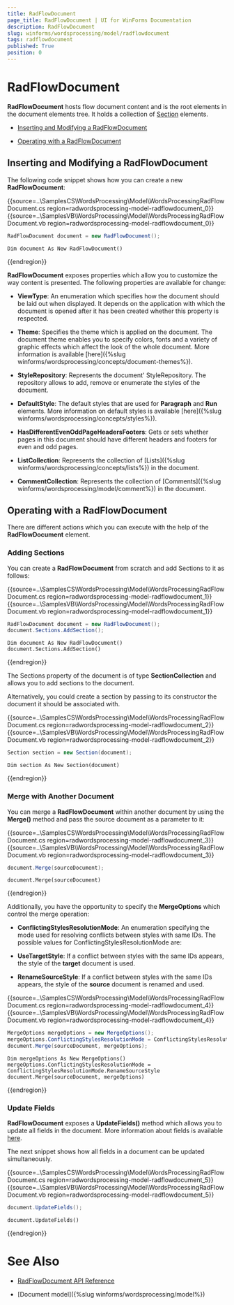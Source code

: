```yaml
---
title: RadFlowDocument
page_title: RadFlowDocument | UI for WinForms Documentation
description: RadFlowDocument
slug: winforms/wordsprocessing/model/radflowdocument
tags: radflowdocument
published: True
position: 0
---
```


# RadFlowDocument

__RadFlowDocument__ hosts flow document content and is the root elements in the document elements tree. It holds a collection of [Section](ca452231-3afc-45d0-b0f8-91404d6c52a2) elements.
      

* [Inserting and Modifying a RadFlowDocument](#inserting-and--modifying-a-radflowdocument)

* [Operating with a RadFlowDocument](#operating-with-a-radflowdocument)

## Inserting and  Modifying a RadFlowDocument

The following code snippet shows how you can create a new __RadFlowDocument__:

{{source=..\SamplesCS\WordsProcessing\Model\WordsProcessingRadFlowDocument.cs region=radwordsprocessing-model-radflowdocument_0}} 
{{source=..\SamplesVB\WordsProcessing\Model\WordsProcessingRadFlowDocument.vb region=radwordsprocessing-model-radflowdocument_0}} 

````C#
RadFlowDocument document = new RadFlowDocument();

````
````VB.NET
Dim document As New RadFlowDocument()

````

{{endregion}} 

__RadFlowDocument__ exposes properties which allow you to customize the way content is presented. The following properties are available for change:

* __ViewType__: An enumeration which specifies how the document should be laid out when displayed. It depends on the application with which the document is opened after it has been created whether this property is respected.

* __Theme__: Specifies the theme which is applied on the document. The document theme enables you to specify colors, fonts and a variety of graphic effects which affect the look of the whole document. More information is available [here]({%slug winforms/wordsprocessing/concepts/document-themes%}).

* __StyleRepository__: Represents the document' StyleRepository. The repository allows to add, remove or enumerate the styles of the document.

* __DefaultStyle__: The default styles that are used for __Paragraph__ and __Run__ elements. More information on default styles is available [here]({%slug winforms/wordsprocessing/concepts/styles%}).

* __HasDifferentEvenOddPageHeadersFooters__: Gets or sets whether pages in this document should have different headers and footers for even and odd pages.

* __ListCollection__: Represents the collection of [Lists]({%slug winforms/wordsprocessing/concepts/lists%}) in the document.

* __CommentCollection__: Represents the collection of [Comments]({%slug winforms/wordsprocessing/model/comment%}) in the document.

## Operating with a RadFlowDocument

There are different actions which you can execute with the help of the __RadFlowDocument__ element.

### Adding Sections

You can create a __RadFlowDocument__ from scratch and add Sections to it as follows:

{{source=..\SamplesCS\WordsProcessing\Model\WordsProcessingRadFlowDocument.cs region=radwordsprocessing-model-radflowdocument_1}} 
{{source=..\SamplesVB\WordsProcessing\Model\WordsProcessingRadFlowDocument.vb region=radwordsprocessing-model-radflowdocument_1}} 

````C#
RadFlowDocument document = new RadFlowDocument();
document.Sections.AddSection();

````
````VB.NET
Dim document As New RadFlowDocument()
document.Sections.AddSection()

````

{{endregion}} 

The Sections property of the document is of type __SectionCollection__ and allows you to add sections to the document.

Alternatively, you could create a section by passing to its constructor the document it should be associated with.

{{source=..\SamplesCS\WordsProcessing\Model\WordsProcessingRadFlowDocument.cs region=radwordsprocessing-model-radflowdocument_2}} 
{{source=..\SamplesVB\WordsProcessing\Model\WordsProcessingRadFlowDocument.vb region=radwordsprocessing-model-radflowdocument_2}} 

````C#
Section section = new Section(document);

````
````VB.NET
Dim section As New Section(document)

````

{{endregion}} 

### Merge with Another Document

You can merge a __RadFlowDocument__ within another document by using the __Merge()__ method and pass the source document as a parameter to it:

{{source=..\SamplesCS\WordsProcessing\Model\WordsProcessingRadFlowDocument.cs region=radwordsprocessing-model-radflowdocument_3}} 
{{source=..\SamplesVB\WordsProcessing\Model\WordsProcessingRadFlowDocument.vb region=radwordsprocessing-model-radflowdocument_3}} 

````C#
document.Merge(sourceDocument);

````
````VB.NET
document.Merge(sourceDocument)

````

{{endregion}}

Additionally, you have the opportunity to specify the __MergeOptions__ which control the merge operation:

* __ConflictingStylesResolutionMode__: An enumeration specifying the mode used for resolving conflicts between styles with same IDs. The possible values for ConflictingStylesResolutionMode are:
                

* __UseTargetStyle__: If a conflict between styles with the same IDs appears, the style of the __target__ document is used.
                    

* __RenameSourceStyle__: If a conflict between styles with the same IDs appears, the style of the  __source__ document is renamed and used.

{{source=..\SamplesCS\WordsProcessing\Model\WordsProcessingRadFlowDocument.cs region=radwordsprocessing-model-radflowdocument_4}} 
{{source=..\SamplesVB\WordsProcessing\Model\WordsProcessingRadFlowDocument.vb region=radwordsprocessing-model-radflowdocument_4}} 

````C#
MergeOptions mergeOptions = new MergeOptions();
mergeOptions.ConflictingStylesResolutionMode = ConflictingStylesResolutionMode.RenameSourceStyle;
document.Merge(sourceDocument, mergeOptions);

````
````VB.NET
Dim mergeOptions As New MergeOptions()
mergeOptions.ConflictingStylesResolutionMode = ConflictingStylesResolutionMode.RenameSourceStyle
document.Merge(sourceDocument, mergeOptions)

````

{{endregion}} 

### Update Fields

__RadFlowDocument__ exposes a __UpdateFields()__ method which allows you to update all fields in the document. More information about fields is available [here](6421f63c-7a33-4fdd-96bb-eda83bc198bf).

The next snippet shows how all fields in a document can be updated simultaneously.

{{source=..\SamplesCS\WordsProcessing\Model\WordsProcessingRadFlowDocument.cs region=radwordsprocessing-model-radflowdocument_5}} 
{{source=..\SamplesVB\WordsProcessing\Model\WordsProcessingRadFlowDocument.vb region=radwordsprocessing-model-radflowdocument_5}} 

````C#
document.UpdateFields();

````
````VB.NET
document.UpdateFields()

````

{{endregion}} 

# See Also

 * [RadFlowDocument API Reference](http://www.telerik.com/help/winforms/allmembers_t_telerik_windows_documents_flow_model_radflowdocument.html)

 * [Document model]({%slug winforms/wordsprocessing/model%})
